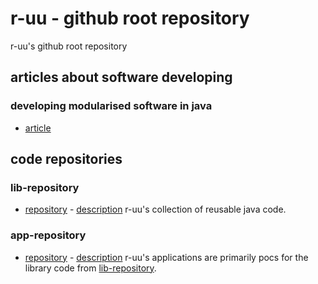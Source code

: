 # r-uu - github root repository
r-uu's github root repository

## articles about software developing

### developing modularised software in java
- [article](https://github.com/r-uu/r-uu/blob/main/doc/developing%20modularised%20software%20in%20java.md)

## code repositories

### lib-repository
- [repository](https://github.com/r-uu/r-uu.lib) - [description](https://github.com/r-uu/r-uu.lib/blob/main/readme.md)
r-uu's collection of reusable java code.
### app-repository
- [repository](https://github.com/r-uu/r-uu.app) - [description](https://github.com/r-uu/r-uu.app/blob/main/readme.md)
r-uu's applications are primarily pocs for the library code from [lib-repository](https://github.com/r-uu/r-uu.lib).
